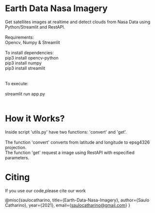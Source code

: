 #  Earth Data Nasa Imagery 
Get satellites images at realtime and detect clouds from Nasa Data using Python/Streamlit and RestAPI.<br><br>
Requirements:<br>
Opencv, Numpy & Streamlit<br>
<br>
To install dependencies:<br>
pip3 install opencv-python<br>
pip3 install numpy<br>
pip3 install streamlit<br>
<br><br>
To execute:
<br>
<br>streamlit run app.py
<br>
<br>
# How it Works?
Inside script 'utils.py' have two functions: 'convert' and 'get'.<br>
<br>
The function 'convert' converts from latitude and longitude to epsg4326 projection.
<br>
The function 'get' request a image using RestAPI with especified parameters.
# Citing

If you use our code,please cite our work

@misc{saulocatharino,
     title={Earth-Data-Nasa-Imagery}, 
     author={Saulo Catharino},
     year={2021},
     email={saulocatharino@gmail.com}
}

